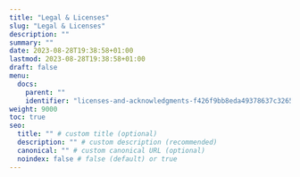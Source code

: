 ```yaml
---
title: "Legal & Licenses"
slug: "Legal & Licenses"
description: ""
summary: ""
date: 2023-08-28T19:38:58+01:00
lastmod: 2023-08-28T19:38:58+01:00
draft: false
menu:
  docs:
    parent: ""
    identifier: "licenses-and-acknowledgments-f426f9bb8eda49378637c326590cc4bf"
weight: 9000
toc: true
seo:
  title: "" # custom title (optional)
  description: "" # custom description (recommended)
  canonical: "" # custom canonical URL (optional)
  noindex: false # false (default) or true
---
```

